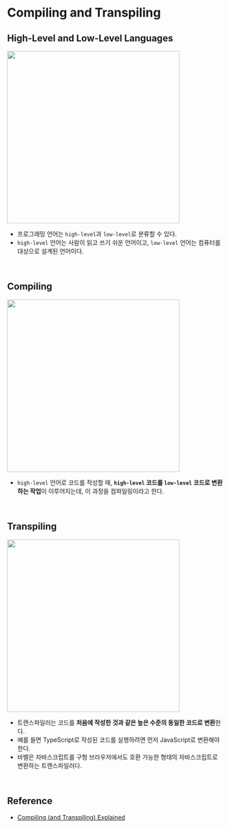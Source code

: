 # Compiling and Transpiling

## High-Level and Low-Level Languages
<img src="https://github.com/heereal/Frontend_Dev_Articles/assets/117061017/9cdf4196-a474-4d15-bcd5-12e5d39f15b2" width="400px">

- 프로그래밍 언어는 `high-level`과 `low-level`로 분류할 수 있다.
- `high-level` 언어는 사람이 읽고 쓰기 쉬운 언어이고, `low-level` 언어는 컴퓨터를 대상으로 설계된 언어이다.

<br/>

## Compiling
<img src="https://github.com/heereal/Frontend_Dev_Articles/assets/117061017/21255f4a-878b-4724-a32c-c127b440d620" width="400px">

- `high-level` 언어로 코드를 작성할 때, **`high-level` 코드를 `low-level` 코드로 변환하는 작업**이 이루어지는데, 이 과정을 컴파일링이라고 한다.

<br/>

## Transpiling
<img src="https://github.com/heereal/Frontend_Dev_Articles/assets/117061017/e3ccf6c5-95da-423d-9e3b-ad9b0ee4205b" width="400px">

- 트랜스파일러는 코드를 **처음에 작성한 것과 같은 높은 수준의 동일한 코드로 변환**한다.
- 예를 들면 TypeScript로 작성된 코드를 실행하려면 먼저 JavaScript로 변환해야 한다.
- 바벨은 자바스크립트를 구형 브라우저에서도 호환 가능한 형태의 자바스크립트로 변환하는 트랜스파일러다.

<br/>

## Reference
- [Compiling (and Transpiling) Explained](https://www.kirupa.com/hodgepodge/compiling_transpiling.htm)
